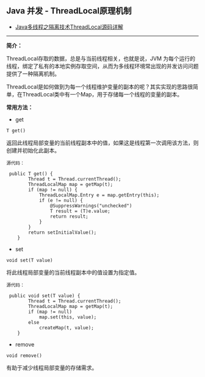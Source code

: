 ## Java 并发 - ThreadLocal原理机制


* [Java多线程之隔离技术ThreadLocal源码详解](https://mp.weixin.qq.com/s/mo3-y-45_ao54b5T7ez7iA)

---

**简介：**

ThreadLocal存取的数据，总是与当前线程相关，也就是说，JVM 为每个运行的线程，绑定了私有的本地实例存取空间，从而为多线程环境常出现的并发访问问题提供了一种隔离机制。
 
ThreadLocal是如何做到为每一个线程维护变量的副本的呢？其实实现的思路很简单，在ThreadLocal类中有一个Map，用于存储每一个线程的变量的副本。

**常用方法：**

* get

```
T get()

```

返回此线程局部变量的当前线程副本中的值，如果这是线程第一次调用该方法，则创建并初始化此副本。

```
源代码：

 public T get() {
        Thread t = Thread.currentThread();
        ThreadLocalMap map = getMap(t);
        if (map != null) {
            ThreadLocalMap.Entry e = map.getEntry(this);
            if (e != null) {
                @SuppressWarnings("unchecked")
                T result = (T)e.value;
                return result;
            }
        }
        return setInitialValue();
    }
```

* set

```
void set(T value)
```
将此线程局部变量的当前线程副本中的值设置为指定值。

```
源代码：

 public void set(T value) {
        Thread t = Thread.currentThread();
        ThreadLocalMap map = getMap(t);
        if (map != null)
            map.set(this, value);
        else
            createMap(t, value);
    }
```


* remove

```
void remove()
```
有助于减少线程局部变量的存储需求。


